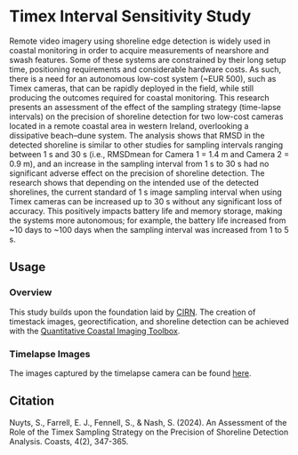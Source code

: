 # Timex Interval Sensitivity Study
Remote video imagery using shoreline edge detection is widely used in coastal monitoring in order to acquire measurements of nearshore and swash features. Some of these systems are constrained by their long setup time, positioning requirements and considerable hardware costs. As such, there is a need for an autonomous low-cost system (~EUR 500), such as Timex cameras, that can be rapidly deployed in the field, while still producing the outcomes required for coastal monitoring. This research presents an assessment of the effect of the sampling strategy (time-lapse intervals) on the precision of shoreline detection for two low-cost cameras located in a remote coastal area in western Ireland, overlooking a dissipative beach–dune system. The analysis shows that RMSD in the detected shoreline is similar to other studies for sampling intervals ranging between 1 s and 30 s (i.e., RMSDmean for Camera 1 = 1.4 m and Camera 2 = 0.9 m), and an increase in the sampling interval from 1 s to 30 s had no significant adverse effect on the precision of shoreline detection. The research shows that depending on the intended use of the detected shorelines, the current standard of 1 s image sampling interval when using Timex cameras can be increased up to 30 s without any significant loss of accuracy. This positively impacts battery life and memory storage, making the systems more autonomous; for example, the battery life increased from ~10 days to ~100 days when the sampling interval was increased from 1 to 5 s.

## Usage
### Overview
This study builds upon the foundation laid by [CIRN](https://github.com/Coastal-Imaging-Research-Network).
The creation of timestack images, georectification, and shoreline detection can be achieved with the [Quantitative Coastal Imaging Toolbox](https://github.com/Coastal-Imaging-Research-Network/CIRN-Quantitative-Coastal-Imaging-Toolbox). 

### Timelapse Images
The images captured by the timelapse camera can be found [here](Timelapse_Images).

## Citation
Nuyts, S., Farrell, E. J., Fennell, S., & Nash, S. (2024). An Assessment of the Role of the Timex Sampling Strategy on the Precision of Shoreline Detection Analysis. Coasts, 4(2), 347-365. 


